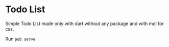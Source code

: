 # Todo List

Simple Todo List made only with dart without any package and with mdl for css.

Run `pub serve`